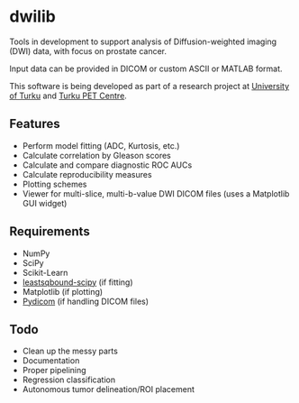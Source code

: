 dwilib
======

Tools in development to support analysis of Diffusion-weighted imaging (DWI)
data, with focus on prostate cancer.

Input data can be provided in DICOM or custom ASCII or MATLAB format.

This software is being developed as part of a research project at [University
of Turku](http://www.utu.fi/) and [Turku PET
Centre](http://www.turkupetcentre.fi/).

Features
--------
- Perform model fitting (ADC, Kurtosis, etc.)
- Calculate correlation by Gleason scores
- Calculate and compare diagnostic ROC AUCs
- Calculate reproducibility measures
- Plotting schemes
- Viewer for multi-slice, multi-b-value DWI DICOM files (uses a Matplotlib GUI
  widget)

Requirements
------------
- NumPy
- SciPy
- Scikit-Learn
- [leastsqbound-scipy](https://github.com/jjhelmus/leastsqbound-scipy) (if
  fitting)
- Matplotlib (if plotting)
- [Pydicom](https://code.google.com/p/pydicom/) (if handling DICOM files)

Todo
----
- Clean up the messy parts
- Documentation
- Proper pipelining
- Regression classification
- Autonomous tumor delineation/ROI placement
